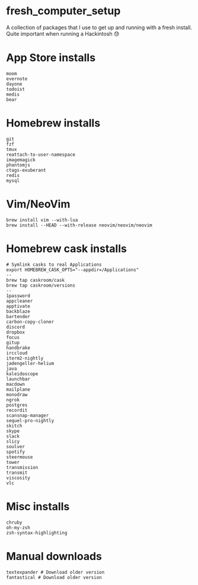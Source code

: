 # fresh_computer_setup
A collection of packages that I use to get up and running with a fresh install. Quite important when running a Hackintosh :sweat:

# App Store installs

```
moom
evernote
dayone
todoist
medis
bear
```

# Homebrew installs

```
git 
fzf
tmux 
reattach-to-user-namespace 
imagemagick 
phantomjs
ctags-exuberant
redis
mysql
```

# Vim/NeoVim

```
brew install vim --with-lua
brew install --HEAD --with-release neovim/neovim/neovim
```

# Homebrew cask installs

```
# Symlink casks to real Applications
export HOMEBREW_CASK_OPTS="--appdir=/Applications"
--
brew tap caskroom/cask
brew tap caskroom/versions
--
1password
appcleaner
apptivate
backblaze
bartender
carbon-copy-cloner
discord
dropbox
focus
gitup
handbrake
irccloud
iterm2-nightly
jadengeller-helium
java
kaleidoscope
launchbar
macdown
mailplane
monodraw
ngrok
postgres
recordit
scansnap-manager
sequel-pro-nightly
skitch
skype
slack
slicy
soulver
spotify
steermouse
tower
transmission
transmit
viscosity
vlc
```

# Misc installs

```
chruby
oh-my-zsh
zsh-syntax-highlighting
```

# Manual downloads

```
textexpander # Download older version
fantastical # Download older version
```
